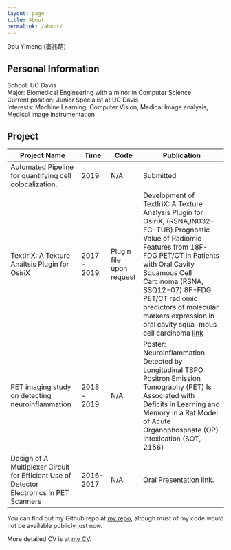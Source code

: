 ```yaml
---
layout: page
title: About
permalink: /about/
---
```


Dou Yimeng (窦祎萌)

## Personal Information
School: UC Davis  
Major: Biomedical Engineering with a minor in Computer Science  
Current position: Junior Specialist at UC Davis  
Interests: Machine Learning, Computer Vision, Medical Image analysis, Medical Image instrumentation

## Project

 Project Name| Time | Code | Publication 
 --- | --- | --- | ---
Automated Pipeline for quantifying cell colocalization.| 2019  | N/A | Submitted  
TextIriX: A Texture Analtsis Plugin for OsiriX | 2017 - 2019 | Plugin file upon request | Development of TextIriX: A Texture Analysis Plugin for OsiriX, (RSNA,IN032-EC-TUB)  Prognostic Value of Radiomic Features from 18F-FDG PET/CT in Patients with Oral Cavity Squamous Cell Carcinoma  (RSNA, SSQ12-07) 8F-FDG PET/CT radiomic predictors of molecular markers expression in oral cavity squa-mous cell carcinoma [link](https://link.springer.com/article/10.1007%2Fs00259-019-04486-2)
PET imaging study on detecting neuroinflammation | 2018 - 2019 | N/A |Poster: Neuroinflammation Detected by Longitudinal TSPO Positron Emission Tomography (PET) Is Associated with Deficits in Learning and Memory in a Rat Model of Acute Organophosphate (OP) Intoxication (SOT, 2156)
Design of A Multiplexer Circuit for Efficient Use of Detector Electronics In PET Scanners | 2016-2017 | N/A | Oral Presentation [link](http://chapter.aapm.org/sfba/documents/2017_SFBA_AAPM_YI_2017_Agenda.pdf).

You can find out my Github repo at [my repo](https://github.com/Alphafrey946), altough must of my code would not be available publicly just now.

More detailed CV is at [my CV](https://ucdavis.box.com/s/uj13mvx4b1juen5u3mjadfs3xx72xfae).




